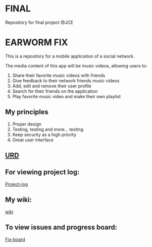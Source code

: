# FINAL
Repository for final project @JCE

# EARWORM FIX

This is a repository for a mobile application of a social network.

The media content of this app will be music videos, allowing users to: 
1. Share their favorite music videos with friends 
2. Give feedback to their network friends music videos
3. Add, edit and remove their user profile
4. Search for their friends on the application
5. Play favorite music video and make their own playlist

## My principles
1. Proper design
2. Testing, testing and more... testing
3. Keep security as a high priority
4. Great user interface

## [URD](https://github.com/elch89/FINAL/wiki/URD)


## For viewing project log:
[Project-log](https://github.com/elch89/FINAL/wiki/Project-Log)
## My wiki:
  [wiki](https://github.com/elch89/FINAL/wiki)
## To view issues and progress board:
[Fix-board](https://github.com/elch89/FINAL/projects/1)
